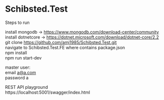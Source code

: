 # Schibsted.Test

Steps to run  

install mongodb -> https://www.mongodb.com/download-center/community  
install dotnetcore -> https://dotnet.microsoft.com/download/dotnet-core/2.2  
git clone https://github.com/amj1985/Schibsted.Test.git  
navigate to Schibsted.Test.FE where contains package.json  
npm install  
npm run start-dev  

master user:  
email  a@a.com  
password a  


REST API playground  
https://localhost:5001/swagger/index.html  
